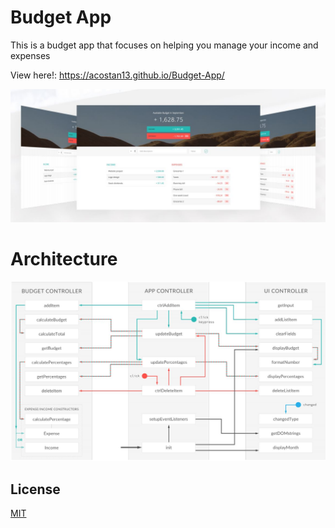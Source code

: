 # Budget App

This is a budget app that focuses on helping you manage your income and expenses

View here!: https://acostan13.github.io/Budget-App/

![main](/assets/main.JPG)

# Architecture

![architecture](/assets/architecture.JPG)

## License

[MIT](https://choosealicense.com/licenses/mit/)
